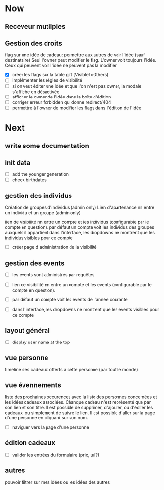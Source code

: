 # Now

## Receveur mutliples

## Gestion des droits
flag sur une idée de cadeau: permettre aux autres de voir l'idée (sauf destinataire)
Seul l'owner peut modifier le flag. L'owner voit toujours l'idée.
Ceux qui peuvent voir l'idée ne peuvent pas la modifier.

- [x] créer les flags sur la table gift (VisibleToOthers)
- [ ] implémenter les règles de visibilité
- [ ] si on veut éditer une idée et que l'on n'est pas owner, la modale s'affiche en désactivée
- [ ] afficher le owner de l'idée dans la boîte d'édition
- [ ] corriger erreur forbidden qui donne redirect/404
- [ ] permettre à l'owner de modifier les flags dans l'édition de l'idée

# Next

## write some documentation

## init data
- [ ] add the younger generation
- [ ] check birthdates

## gestion des individus
Création de groupes d'individus (admin only)
Lien d'apartenance nn entre un individu et un groupe (admin only)

lien de visibilité nn entre un compte et les individus (configurable par le compte en question).
par défaut un compte voit les individus des groupes auxquels il appartient
dans l'interface, les dropdowns ne montrent que les individus visibles pour ce compte

- [ ] créer page d'administration de la visibilité

## gestion des events
- [ ] les events sont administrés par requêtes
- [ ] lien de visibilité nn entre un compte et les events (configurable par le compte en question).
- [ ] par défaut un compte voit les events de l'année courante
- [ ] dans l'interface, les dropdowns ne montrent que les events visibles pour ce compte


## layout général
- [ ] display user name at the top

## vue personne
timeline des cadeaux offerts à cette personne (par tout le monde)

## vue évennements
liste des prochaines occurences avec la liste des personnes concernées et les idées cadeaux associées. Chanque cadeau n'est représenté que par son lien et son titre. Il est possible de supprimer, d'ajouter, ou d'éditer les cadeaux, ou simplement de suivre le lien. Il est possible d'aller sur la page d'une personne en cliquant sur son nom.

- [ ] naviguer vers la page d'une personne

## édition cadeaux
- [ ] valider les entrées du formulaire (prix, url?)

## autres
pouvoir filtrer sur mes idées ou les idées des autres

